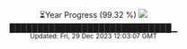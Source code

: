 <p align="center">
⏳Year Progress (99.32 %) <img src="https://file5s.ratemyserver.net/mobs/1062.gif"><br>
█████████████████████████████▁ <br>
<sub>Updated: Fri, 29 Dec 2023 12:03:07 GMT</sub>
</p>

